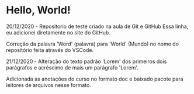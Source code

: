 # Hello, World!
 20/12/2020 - Repositorio de teste criado na aula de Git e GitHub
Essa linha, eu adicionei diretamente no site do GitHub.

Correção da palavra 'Word' (palavra) para 'World' (Mundo) no nome do repositório feita através do VSCode.

21/12/2020 - Alteração do texto padrão 'Lorem' dos primeiros dois parágrafos e acréscimo de mais um parágrafo 'Lorem'. 

Adicionada as anotações do curso no formato doc e baixado pacote para leitores de arquivos nesse formato. 